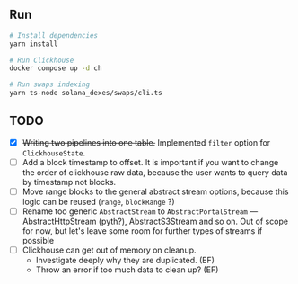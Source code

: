 ## Run

```bash
# Install dependencies
yarn install

# Run Clickhouse
docker compose up -d ch 

# Run swaps indexing
yarn ts-node solana_dexes/swaps/cli.ts
```

TODO
---

- [x] ~~Writing two pipelines into one table.~~ Implemented `filter` option for `ClickhouseState`.
- [ ] Add a block timestamp to offset. It is important if you want to change the order of clickhouse raw data, because
  the user wants to query data by timestamp not blocks.
- [ ] Move range blocks to the general abstract stream options, because this logic can be reused (`range`,
  `blockRange` ?)
- [ ] Rename too generic `AbstractStream` to `AbstractPortalStream` — AbstractHttpStream (pyth?),
  AbstractS3Stream and so on. Out of scope for now, but let's leave some room for further types of streams if possible
- [ ] Clickhouse can get out of memory on cleanup.
    - Investigate deeply why they are duplicated. (EF)
    - Throw an error if too much data to clean up? (EF)


